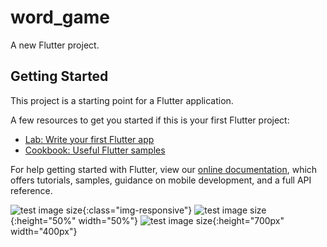 # word_game

A new Flutter project.

## Getting Started

This project is a starting point for a Flutter application.

A few resources to get you started if this is your first Flutter project:

- [Lab: Write your first Flutter app](https://flutter.dev/docs/get-started/codelab)
- [Cookbook: Useful Flutter samples](https://flutter.dev/docs/cookbook)

For help getting started with Flutter, view our
[online documentation](https://flutter.dev/docs), which offers tutorials,
samples, guidance on mobile development, and a full API reference.

![test image size](https://user-images.githubusercontent.com/25079911/61583046-4aab8980-ab50-11e9-947d-a4b46ba9ba5b.jpg){:class="img-responsive"}
![test image size](https://user-images.githubusercontent.com/25079911/61583046-4aab8980-ab50-11e9-947d-a4b46ba9ba5b.jpg){:height="50%" width="50%"}
![test image size](https://user-images.githubusercontent.com/25079911/61583046-4aab8980-ab50-11e9-947d-a4b46ba9ba5b.jpg){:height="700px" width="400px"}

